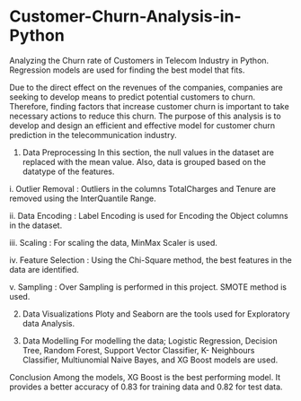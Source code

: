 # Customer-Churn-Analysis-in-Python
Analyzing the Churn rate of Customers in Telecom Industry in Python. Regression models are used for finding the best model that fits.

Due to the direct effect on the revenues of the companies, companies are seeking to develop means to predict potential customers to churn. Therefore, finding factors that increase customer churn is important to take necessary actions to reduce this churn. The purpose of this analysis is to develop and design an efficient and effective model for customer churn prediction in the telecommunication industry.

1. Data Preprocessing
In this section, the null values in the dataset are replaced with the mean value. Also, data is grouped based on the datatype of the features.

i. Outlier Removal : Outliers in the columns TotalCharges and Tenure are removed using the InterQuantile Range.

ii. Data Encoding : Label Encoding is used for Encoding the Object columns in the dataset.

iii. Scaling : For scaling the data, MinMax Scaler is used.

iv. Feature Selection : Using the Chi-Square method, the best features in the data are identified.

v. Sampling : Over Sampling is performed in this project. SMOTE method is used.  

2. Data Visualizations
Ploty and Seaborn are the tools used for Exploratory data Analysis.

3. Data Modelling 
For modelling the data; Logistic Regression, Decision Tree, Random Forest, Support Vector Classifier, K- Neighbours Classifier, Multiunomial Naive Bayes, and XG Boost models are used.

Conclusion
Among the models, XG Boost is the best performing model. It provides a better accuracy of 0.83 for training data and 0.82 for test data.

